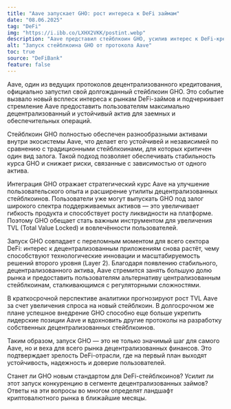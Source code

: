 ```yaml
---
title: "Aave запускает GHO: рост интереса к DeFi займам"
date: "08.06.2025"
tag: "DeFi"
img: "https://i.ibb.co/LXHX2VKK/postint.webp"
description: "Aave представил стейблкоин GHO, усилив интерес к DeFi-кредитованию."
alt: "Запуск стейблкоина GHO от протокола Aave"
toc: true
source: "DeFiBank"
feature: false
---
```


Aave, один из ведущих протоколов децентрализованного кредитования, официально запустил свой долгожданный стейблкоин GHO. Это событие вызвало новый всплеск интереса к рынкам DeFi-займов и подчеркивает стремление Aave предоставить пользователям максимально децентрализованный и устойчивый актив для заемных и обеспечительных операций.

Стейблкоин GHO полностью обеспечен разнообразными активами внутри экосистемы Aave, что делает его устойчивей и независимей по сравнению с традиционными стейблкоинами, для которых критичен один вид залога. Такой подход позволяет обеспечивать стабильность курса GHO и снижает риски, связанные с зависимостью от одного актива.

Интеграция GHO отражает стратегический курс Aave на улучшение пользовательского опыта и расширение утилиты децентрализованных стейблкоинов. Пользователи уже могут выпускать GHO под залог широкого спектра поддерживаемых активов — это увеличивает гибкость продукта и способствует росту ликвидности на платформе. Поэтому GHO обещает стать важным инструментом для увеличения TVL (Total Value Locked) и вовлечённости пользователей.

Запуск GHO совпадает с переломным моментом для всего сектора DeFi: интерес к децентрализованным приложениям снова растёт, чему способствуют технологические инновации и масштабируемость решений второго уровня (Layer 2). Благодаря появлению стабильного, децентрализованного актива, Aave стремится занять большую долю рынка и предоставить пользователям альтернативу централизованным стейблкоинам, сталкивающимся с регуляторными сложностями.

В краткосрочной перспективе аналитики прогнозируют рост TVL Aave за счет увеличения спроса на новый стейблкоин. В долгосрочном же плане успешное внедрение GHO способно еще больше укрепить лидерские позиции Aave и вдохновить другие протоколы на разработку собственных децентрализованных стейблкоинов.

Таким образом, запуск GHO — это не только значимый шаг для самого Aave, но и веха для всего рынка децентрализованных финансов. Это подтверждает зрелость DeFi-отрасли, где на первый план выходят устойчивость, надежность и доверие пользователей.

Станет ли GHO новым стандартом для DeFi-стейблкоинов? Усилит ли этот запуск конкуренцию в сегменте децентрализованных займов? Ответы на эти вопросы во многом определят ландшафт криптовалютного рынка в ближайшие месяцы.